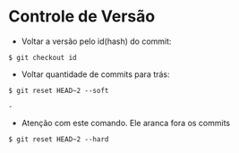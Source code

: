 # Controle de Versão
* Voltar a versão pelo id(hash) do commit:
````
$ git checkout id
````
* Voltar quantidade de commits para trás:
````
$ git reset HEAD~2 --soft
````

    - 
* Atenção com este comando. Ele aranca fora os commits
````  
$ git reset HEAD~2 --hard
````
